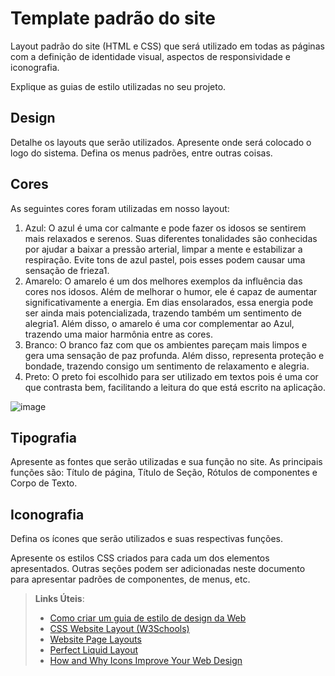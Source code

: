 # Template padrão do site

Layout padrão do site (HTML e CSS) que será utilizado em todas as páginas com a definição de identidade visual, aspectos de responsividade e iconografia.

Explique as guias de estilo utilizadas no seu projeto.

## Design

Detalhe os layouts que serão utilizados. Apresente onde será colocado o logo do sistema. Defina os menus padrões, entre outras coisas.


## Cores

As seguintes cores foram utilizadas em nosso layout:

1. Azul: O azul é uma cor calmante e pode fazer os idosos se sentirem mais relaxados e serenos. Suas diferentes tonalidades são conhecidas por ajudar a baixar a pressão arterial, limpar a mente e estabilizar a respiração. Evite tons de azul pastel, pois esses podem causar uma sensação de frieza1. 
2. Amarelo: O amarelo é um dos melhores exemplos da influência das cores nos idosos. Além de melhorar o humor, ele é capaz de aumentar significativamente a energia. Em dias ensolarados, essa energia pode ser ainda mais potencializada, trazendo também um sentimento de alegria1. Além disso, o amarelo é uma cor complementar ao Azul, trazendo uma maior harmônia entre as cores.
3. Branco: O branco faz com que os ambientes pareçam mais limpos e gera uma sensação de paz profunda. Além disso, representa proteção e bondade, trazendo consigo um sentimento de relaxamento e alegria.
4. Preto: O preto foi escolhido para ser utilizado em textos pois é uma cor que contrasta bem, facilitando a leitura do que está escrito na aplicação.

![image](https://github.com/ICEI-PUC-Minas-PMV-SI/pmv-si-2024-1-pe1-t2-infosocial/assets/8672242/69031f13-0812-45c8-ae5f-cefa33a0e637)



## Tipografia

Apresente as fontes que serão utilizadas e sua função no site. As principais funções são: Título de página, Título de Seção, Rótulos de componentes e Corpo de Texto.


## Iconografia

Defina os ícones que serão utilizados e suas respectivas funções.

Apresente os estilos CSS criados para cada um dos elementos apresentados.
Outras seções podem ser adicionadas neste documento para apresentar padrões de componentes, de menus, etc.


> **Links Úteis**:
>
> -  [Como criar um guia de estilo de design da Web](https://edrodrigues.com.br/blog/como-criar-um-guia-de-estilo-de-design-da-web/#)
> - [CSS Website Layout (W3Schools)](https://www.w3schools.com/css/css_website_layout.asp)
> - [Website Page Layouts](http://www.cellbiol.com/bioinformatics_web_development/chapter-3-your-first-web-page-learning-html-and-css/website-page-layouts/)
> - [Perfect Liquid Layout](https://matthewjamestaylor.com/perfect-liquid-layouts)
> - [How and Why Icons Improve Your Web Design](https://usabilla.com/blog/how-and-why-icons-improve-you-web-design/)
